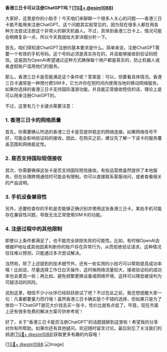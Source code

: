 **香港三日卡可以注册ChatGPT吗？[[TG💪+ @esim1088](https://t.me/s/esim1088)]**

大家好，这里是你的小助手！今天咱们来聊聊一个很多人关心的问题——香港三日卡能不能用来注册ChatGPT。这个问题其实挺常见的，因为现在很多人都在用各种方法尝试注册这个非常火的聊天机器人。不过，具体到香港三日卡上，情况可能会稍微复杂一点，所以今天我就给大家详细分析一下。

首先，咱们得知道ChatGPT注册的基本要求是什么。简单来说，注册ChatGPT需要一个有效的手机号码。这个号码必须是真实存在的，并且能够接收到验证码短信。这是因为OpenAI希望通过这种方式确保每个用户都是真实的，防止机器人或者虚假账户滥用他们的服务。

那么，香港三日卡是否能满足这个条件呢？答案是：可以，但要看具体情况。香港三日卡通常是一种预付费SIM卡，它允许你在短时间内使用当地的移动网络服务。如果你选择的香港三日卡支持国际漫游功能，并且能正常接收短信的话，理论上是可以用来注册ChatGPT的。

不过，这里有几个关键点需要注意：

### **1. 香港三日卡的网络质量**
首先，你需要确认所选的香港三日卡是否提供稳定的网络连接。如果网络信号不好，可能会影响验证码的接收。因此，在购买之前，建议先了解一下该卡的服务覆盖范围和网络稳定性。

### **2. 是否支持国际短信接收**
其次，你需要确保这张卡是否支持国际短信接收。有些运营商虽然提供了本地服务，但在处理跨境通信时可能会有限制。你可以直接联系客服询问，或者查看相关的产品说明。

### **3. 手机设备兼容性**
另外，还要检查你的手机是否能够正确识别并使用这张香港三日卡。某些手机可能存在兼容性问题，导致无法正常使用SIM卡的功能。

### **4. 注册过程中的其他限制**
即使以上条件都满足了，也不能完全排除失败的可能性。比如，有时候OpenAI会根据IP地址或其他因素判断你的账户存在异常行为，从而拒绝验证请求。这种情况往往难以预测，只能通过多次尝试解决。

当然啦，除了上述提到的技术细节外，还有一些实用的小技巧可以帮助提高成功率哦！比如说，尽量选择工作日白天操作，这时候网络流量较大，接收验证码的成功率也会更高一些；再比如，避免频繁更换设备或网络环境，这样可以降低被误判为可疑活动的风险。

说到这里，相信不少小伙伴已经跃跃欲试了吧？不过在此之前，我还想提醒大家一句：凡事都要量力而行哦！虽然香港三日卡确实是个不错的选择，但如果只是为了体验一下ChatGPT就花大价钱去买一张卡，性价比就有点低了。毕竟，现在市面上还有很多免费的解决方案可供参考呢！

好了，关于“香港三日卡能否注册ChatGPT”的话题就聊到这里啦！希望我的分享对你有所帮助。如果你还有其他疑问，欢迎随时留言讨论。最后别忘了关注我们的频道[[TG💪+ @esim1088](https://t.me/s/esim1088)]获取更多有趣的内容哦！

[[TG💪+ @esim1088](https://t.me/s/esim1088) ![Image](https://i.postimg.cc/4NQfJmqS/Snipaste-2025-05-13-00-14-12.png)]